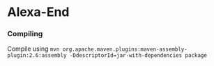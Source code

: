 # Alexa-End

### Compiling

Compile using `mvn org.apache.maven.plugins:maven-assembly-plugin:2.6:assembly -DdescriptorId=jar-with-dependencies package`
